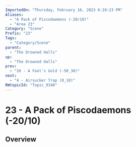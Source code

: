 ```yaml
---
ImportedOn: "Thursday, February 16, 2023 6:10:23 PM"
Aliases:
  - "A Pack of Piscodaemons (-20/10)"
  - "Area 23"
Category: "Scene"
Prefix: "23"
Tags:
  - "Category/Scene"
parent:
  - "The Drowned Halls"
up:
  - "The Drowned Halls"
prev:
  - "26 - A Fool's Gold (-50_30)"
next:
  - "4 - Airsucker Trap (0_10)"
RWtopicId: "Topic_9340"
---
```

# 23 - A Pack of Piscodaemons (-20/10)
## Overview
